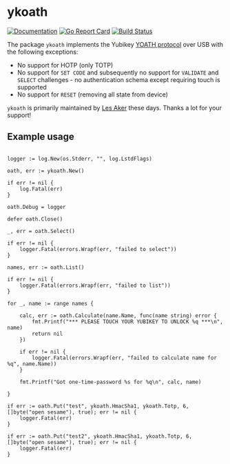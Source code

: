 # ykoath

[![Documentation](https://godoc.org/github.com/yawn/ykoath?status.svg)](http://godoc.org/github.com/yawn/ykoath) [![Go Report Card](https://goreportcard.com/badge/github.com/yawn/ykoath)](https://goreportcard.com/report/github.com/yawn/ykoath) [![Build Status](https://github.com/yawn/ykoath/actions/workflows/ci.yml/badge.svg)](https://github.com/yawn/ykoath/actions/workflows/ci.yml)


The package `ykoath` implements the Yubikey [YOATH protocol](https://developers.yubico.com/OATH/YKOATH_Protocol.html) over USB with the following exceptions:

* No support for HOTP (only TOTP)
* No support for `SET CODE` and subsequently no support for `VALIDATE` and `SELECT` challenges - no authentication schema except requiring touch is supported
* No support for `RESET` (removing all state from device)

`ykoath` is primarily maintained by [Les Aker](https://github.com/akerl) these days. Thanks a lot for your support!

## Example usage

```

logger := log.New(os.Stderr, "", log.LstdFlags)

oath, err := ykoath.New()

if err != nil {
	log.Fatal(err)
}

oath.Debug = logger

defer oath.Close()

_, err = oath.Select()

if err != nil {
	logger.Fatal(errors.Wrapf(err, "failed to select"))
}

names, err := oath.List()

if err != nil {
	logger.Fatal(errors.Wrapf(err, "failed to list"))
}

for _, name := range names {

	calc, err := oath.Calculate(name.Name, func(name string) error {
		fmt.Printf("*** PLEASE TOUCH YOUR YUBIKEY TO UNLOCK %q ***\n", name)
		return nil
	})

	if err != nil {
		logger.Fatal(errors.Wrapf(err, "failed to calculate name for %q", name.Name))
	}

	fmt.Printf("Got one-time-password %s for %q\n", calc, name)

}

if err := oath.Put("test", ykoath.HmacSha1, ykoath.Totp, 6, []byte("open sesame"), true); err != nil {
	logger.Fatal(err)
}

if err := oath.Put("test2", ykoath.HmacSha1, ykoath.Totp, 6, []byte("open sesame"), true); err != nil {
	logger.Fatal(err)
}

```
